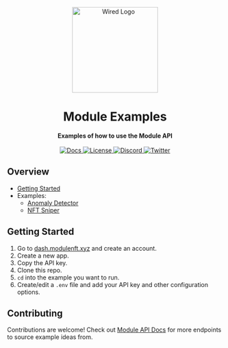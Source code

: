 <div align="center">
  <img src="https://pbs.twimg.com/profile_images/1526944166571294725/xxc10_jU_400x400.jpg" alt="Wired Logo" height="200">
  <h1>Module Examples</h1>
  <strong>Examples of how to use the Module API</strong>
</div>

<br />

<div align="center">
  <a href="https://module.readme.io/reference/about">
    <img src="https://img.shields.io/badge/docs-read-informational" alt="Docs">
  </a>
  <a href="./LICENSE">
    <img src="https://img.shields.io/github/license/modulenft/module-examples" alt="License">
  </a>
  <a href="https://discord.gg/module">
    <img src="https://img.shields.io/discord/948346835423068250.svg?label=&logo=discord&logoColor=ffffff&color=7389D8&labelColor=6A7EC2" alt="Discord">
  </a>
  <a href="https://twitter.com/module">
    <img src="https://img.shields.io/twitter/follow/module?label=module&style=flat&logo=twitter&color=1DA1F2" alt="Twitter">
  </a>
</div>

## Overview

- [Getting Started](./anomaly-detector/README.md)
- Examples:
  - [Anomaly Detector](./anomaly-detector/README.md)
  - [NFT Sniper](./nft-sniper/README.md)

## Getting Started

1. Go to [dash.modulenft.xyz](https://dash.modulenft.xyz) and create an account.
2. Create a new app.
3. Copy the API key.
4. Clone this repo.
5. `cd` into the example you want to run.
6. Create/edit a `.env` file and add your API key and other configuration options.

## Contributing

Contributions are welcome! Check out [Module API Docs](https://module.readme.io/reference/about) for more endpoints to source example ideas from.

